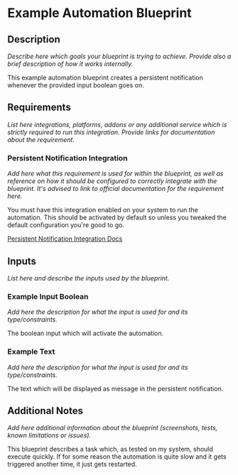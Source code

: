 # Example Automation Blueprint

## Description

*Describe here which goals your blueprint is trying to achieve. Provide also a brief description of how it works internally.*

This example automation blueprint creates a persistent notification whenever the provided input boolean goes on.

## Requirements

*List here integrations, platforms, addons or any additional service which is strictly required to run this integration. Provide links for documentation about the requirement.*

### Persistent Notification Integration

*Add here what this requirement is used for within the blueprint, as well as reference on how it should be configured to correctly integrate with the blueprint. It's advised to link to official documentation for the requirement here.*

You must have this integration enabled on your system to run the automation. This should be activated by default so unless you tweaked the default configuration you're good to go.

[Persistent Notification Integration Docs](https://www.home-assistant.io/integrations/persistent_notification/)

## Inputs

*List here and describe the inputs used by the blueprint.*

### Example Input Boolean

*Add here the description for what the input is used for and its type/constraints.*

The boolean input which will activate the automation.

### Example Text

*Add here the description for what the input is used for and its type/constraints.*

The text which will be displayed as message in the persistent notification.

## Additional Notes

*Add here additional information about the blueprint (screenshots, tests, known limitations or issues).*

 This blueprint describes a task which, as tested on my system, should execute quickly. If for some reason the automation is quite slow and it gets triggered another time, it just gets restarted.
